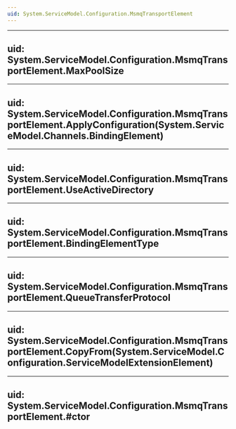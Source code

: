 ```yaml
---
uid: System.ServiceModel.Configuration.MsmqTransportElement
---
```


---
uid: System.ServiceModel.Configuration.MsmqTransportElement.MaxPoolSize
---

---
uid: System.ServiceModel.Configuration.MsmqTransportElement.ApplyConfiguration(System.ServiceModel.Channels.BindingElement)
---

---
uid: System.ServiceModel.Configuration.MsmqTransportElement.UseActiveDirectory
---

---
uid: System.ServiceModel.Configuration.MsmqTransportElement.BindingElementType
---

---
uid: System.ServiceModel.Configuration.MsmqTransportElement.QueueTransferProtocol
---

---
uid: System.ServiceModel.Configuration.MsmqTransportElement.CopyFrom(System.ServiceModel.Configuration.ServiceModelExtensionElement)
---

---
uid: System.ServiceModel.Configuration.MsmqTransportElement.#ctor
---
